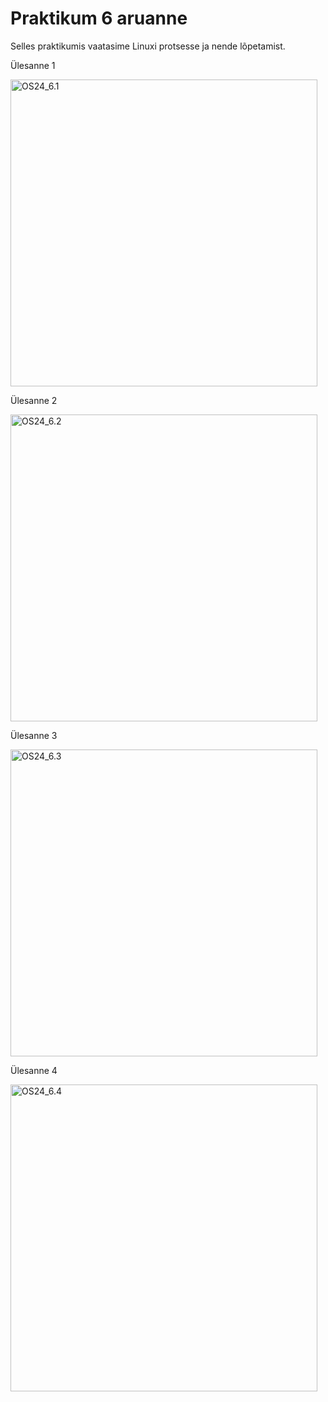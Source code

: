 # Praktikum 6 aruanne 

Selles praktikumis vaatasime Linuxi protsesse ja nende lõpetamist.


Ülesanne 1

<img width="491" alt="OS24_6.1" src="https://github.com/user-attachments/assets/05c949de-d5bb-490f-b968-2411e1505342">


Ülesanne 2

<img width="491" alt="OS24_6.2" src="https://github.com/user-attachments/assets/4bed28e3-d755-4892-b68a-64de708c1420">


Ülesanne 3

<img width="491" alt="OS24_6.3" src="https://github.com/user-attachments/assets/0bc88a85-1f44-4f19-a35e-a03ed7697e7d">


Ülesanne 4

<img width="491" alt="OS24_6.4" src="https://github.com/user-attachments/assets/28b77cf1-daf3-49c3-a321-783eec64885a">
